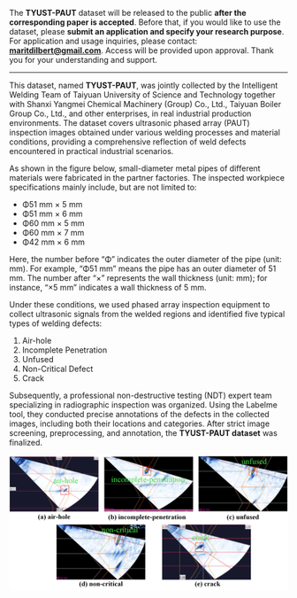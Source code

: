 The **TYUST-PAUT** dataset will be released to the public **after the corresponding paper is accepted**.
 Before that, if you would like to use the dataset, please **submit an application and specify your research purpose**.
 For application and usage inquiries, please contact: **[maritdilbert@gmail.com](mailto:maritdilbert@gmail.com)**.
 Access will be provided upon approval. Thank you for your understanding and support.

----------

This dataset, named **TYUST-PAUT**, was jointly collected by the Intelligent Welding Team of Taiyuan University of Science and Technology together with Shanxi Yangmei Chemical Machinery (Group) Co., Ltd., Taiyuan Boiler Group Co., Ltd., and other enterprises, in real industrial production environments. The dataset covers ultrasonic phased array (PAUT) inspection images obtained under various welding processes and material conditions, providing a comprehensive reflection of weld defects encountered in practical industrial scenarios.

As shown in the figure below, small-diameter metal pipes of different materials were fabricated in the partner factories. The inspected workpiece specifications mainly include, but are not limited to:

- Φ51 mm × 5 mm
- Φ51 mm × 6 mm
- Φ60 mm × 5 mm
- Φ60 mm × 7 mm
- Φ42 mm × 6 mm

Here, the number before “Φ” indicates the outer diameter of the pipe (unit: mm). For example, “Φ51 mm” means the pipe has an outer diameter of 51 mm. The number after “×” represents the wall thickness (unit: mm); for instance, “×5 mm” indicates a wall thickness of 5 mm.

Under these conditions, we used phased array inspection equipment to collect ultrasonic signals from the welded regions and identified five typical types of welding defects:

1. Air-hole
2. Incomplete Penetration
3. Unfused
4. Non-Critical Defect
5. Crack

Subsequently, a professional non-destructive testing (NDT) expert team specializing in radiographic inspection was organized. Using the Labelme tool, they conducted precise annotations of the defects in the collected images, including both their locations and categories. After strict image screening, preprocessing, and annotation, the **TYUST-PAUT dataset** was finalized.


![img](./1.png)



